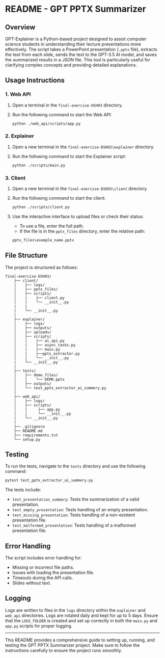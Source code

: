 # README - GPT PPTX Summarizer

## Overview

GPT-Explainer is a Python-based project designed to assist computer science students in understanding their lecture presentations more effectively. The script takes a PowerPoint presentation (`.pptx` file), extracts the text from each slide, sends the text to the GPT-3.5 AI model, and saves the summarized results in a JSON file. This tool is particularly useful for clarifying complex concepts and providing detailed explanations.

## Usage Instructions

### 1. Web API

1. Open a terminal in the `final-exercise-DSH93` directory.
2. Run the following command to start the Web API:

    ```sh
    python ./web_api/scripts/app.py
    ```

### 2. Explainer

1. Open a new terminal in the `final-exercise-DSH93\explainer` directory.
2. Run the following command to start the Explainer script:

    ```sh
    python ./scripts/main.py
    ```

### 3. Client

1. Open a new terminal in the `final-exercise-DSH93\client` directory.
2. Run the following command to start the client:

    ```sh
    python ./scripts/client.py
    ```
3. Use the interactive interface to upload files or check their status:
   - To use a file, enter the full path.
   - If the file is in the `pptx_files` directory, enter the relative path:

    ```sh
    pptx_files\example_name.pptx
    ```

## File Structure

The project is structured as follows:

```
final-exercise-DSH93/
    ├── client/
    |    ├── logs/
    │    ├── pptx_files/
    │    ├── scripts/
    │    |    ├── client.py
    |    |    └── __init__.py
    |    |
    |    └── __init__.py
    |
    ├── explainer/
    │    ├── logs/
    │    ├── outputs/
    │    ├── uploads/
    │    ├── scripts/
    │    |    ├── ai_api.py
    │    |    ├── async_tasks.py
    │    |    ├── main.py
    │    |    ├──pptx_extractor.py
    |    |    └── __init__.py
    |    └── __init__.py
    |
    ├── tests/
    │    ├── demo_files/
    │    │    └── DEMO.pptx  
    │    ├── outputs/
    │    └── test_pptx_extractor_ai_summery.py
    |
    ├── web_api/
    |    ├── logs/
    │    ├── scripts/
    │    |     ├── app.py
    |    |     └── __init__.py
    |    └── __init__.py
    |
    ├── .gitignore
    ├── README.md
    ├── requirements.txt
    └── setup.py
```

## Testing

To run the tests, navigate to the `tests` directory and use the following command:

```bash
pytest test_pptx_extractor_ai_summery.py
```

The tests include:
- `test_presentation_summary`: Tests the summarization of a valid presentation.
- `test_empty_presentation`: Tests handling of an empty presentation.
- `test_missing_presentation`: Tests handling of a non-existent presentation file.
- `test_malformed_presentation`: Tests handling of a malformed presentation file.

## Error Handling

The script includes error handling for:
- Missing or incorrect file paths.
- Issues with loading the presentation file.
- Timeouts during the API calls.
- Slides without text.

## Logging

Logs are written to files in the `logs` directory within the `explainer` and `web_api` directories. Logs are rotated daily and kept for up to 5 days. Ensure that the `LOGS_FOLDER` is created and set up correctly in both the `main.py` and `app.py` scripts for proper logging.

---

This README provides a comprehensive guide to setting up, running, and testing the GPT PPTX Summarizer project. Make sure to follow the instructions carefully to ensure the project runs smoothly.